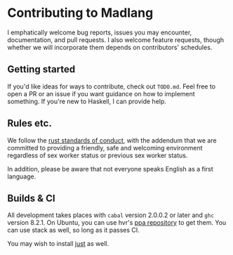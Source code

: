 # Contributing to Madlang

I emphatically welcome bug reports, issues you may encounter, documentation, and pull requests. I also welcome feature
requests, though whether we will incorporate them depends on contributors'
schedules.

## Getting started

If you'd like ideas for ways to contribute, check out `TODO.md`. Feel free to
open a PR or an issue if you want guidance on how to implement something. If
you're new to Haskell, I can provide help.

## Rules etc.
We follow the [rust standards of
conduct](https://www.rust-lang.org/en-US/conduct.html), with the addendum that
we are committed to providing a friendly, safe and welcoming environment
regardless of sex worker status or previous sex worker status.

In addition, please be aware that not everyone speaks English as a first
language.

## Builds & CI

All development takes places with `cabal` version 2.0.0.2 or later and `ghc`
version 8.2.1. On Ubuntu, you can use hvr's [ppa
repository](https://launchpad.net/~hvr/+archive/ubuntu/ghc) to get them.
You can use stack as well, so long as it passes CI. 

You may wish to install [just](https://github.com/casey/just) as well.
